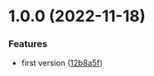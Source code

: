 # 1.0.0 (2022-11-18)


### Features

* first version ([12b8a5f](https://github.com/purocean/ripgrep-wrapper/commit/12b8a5ff547a0efbcdc7844c64ea5984e2725cc3))



